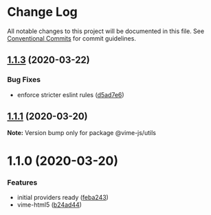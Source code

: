 # Change Log

All notable changes to this project will be documented in this file.
See [Conventional Commits](https://conventionalcommits.org) for commit guidelines.

## [1.1.3](https://github.com/vime-js/vime/tree/master/packages/vime-utils/compare/v1.1.2...v1.1.3) (2020-03-22)


### Bug Fixes

* enforce stricter eslint rules ([d5ad7e6](https://github.com/vime-js/vime/tree/master/packages/vime-utils/commit/d5ad7e653cc41e82681d86f475d94a01629fe07d))





## [1.1.1](https://github.com/vime-js/vime/tree/master/packages/vime-utils/compare/v1.1.0...v1.1.1) (2020-03-20)

**Note:** Version bump only for package @vime-js/utils





# 1.1.0 (2020-03-20)


### Features

* initial providers ready ([feba243](https://github.com/vime-js/vime/tree/master/packages/vime-utils/commit/feba243c7807f757daa01b5afaf7c9488c430715))
* vime-html5 ([b24ad44](https://github.com/vime-js/vime/tree/master/packages/vime-utils/commit/b24ad449e63d00b6e8a98810a4775f690fe58a28))
